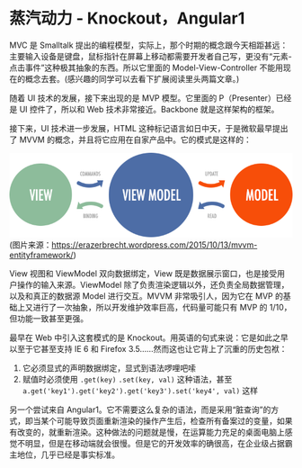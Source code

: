蒸汽动力 - Knockout，Angular1
========

MVC 是 Smalltalk 提出的编程模型，实际上，那个时期的概念跟今天相距甚远：主要输入设备是键盘，鼠标指针在屏幕上移动都需要开发者自己写，更没有“元素-点击事件”这种极其抽象的东西。所以它里面的 Model-View-Controller 不能用现在的概念去套。(感兴趣的同学可以去看下扩展阅读里头两篇文章。)

随着 UI 技术的发展，接下来出现的是 MVP 模型。它里面的 P（Presenter）已经是 UI 控件了，所以和 Web 技术非常接近。Backbone 就是这样架构的框架。

接下来，UI 技术进一步发展，HTML 这种标记语言如日中天，于是微软最早提出了 MVVM 的概念，并且将它应用在自家产品中。它的模式是这样的：

![MVVM 图示](./img/mvvm.png)
(图片来源：https://erazerbrecht.wordpress.com/2015/10/13/mvvm-entityframework/)

View 视图和 ViewModel 双向数据绑定，View 既是数据展示窗口，也是接受用户操作的输入来源。ViewModel 除了负责渲染逻辑以外，还负责全局数据管理，以及和真正的数据源 Model 进行交互。MVVM 非常吸引人，因为它在 MVP 的基础上又进行了一次抽象，所以开发维护效率巨高，代码量可能只有 MVP 的 1/10，但功能一致甚至更强。

最早在 Web 中引入这套模式的是 Knockout。用英语的句式来说：它是如此之早以至于它甚至支持 IE 6 和 Firefox 3.5……然而这也让它背上了沉重的历史包袱：

1. 它必须显式的声明数据绑定，显式到语法啰哩吧嗦
2. 赋值时必须使用 `.get(key)` `.set(key, val)` 这种语法，甚至 `a.get('key1').get('key2').get('key3').set('key4', val)` 这样

另一个尝试来自 Angular1。它不需要这么复杂的语法，而是采用“脏查询”的方式，即当某个可能导致页面重新渲染的操作产生后，检查所有备案过的变量，如果有改变的，就重新渲染。这种做法的问题就是慢，在运算能力充足的桌面电脑上感觉不明显，但是在移动端就会很慢。但是它的开发效率的确很高，在企业级占据霸主地位，几乎已经是事实标准。